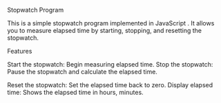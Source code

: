 Stopwatch Program

This is a simple stopwatch program implemented in JavaScript . It allows you to measure elapsed time by starting, stopping, and resetting the stopwatch.

Features

Start the stopwatch: Begin measuring elapsed time.
Stop the stopwatch: Pause the stopwatch and calculate the elapsed time.

Reset the stopwatch: Set the elapsed time back to zero.
Display elapsed time: Shows the elapsed time in hours, minutes.
